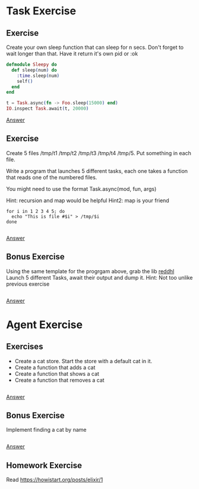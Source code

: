 Task Exercise
=============

Exercise
--------

Create your own sleep function that can sleep for n secs.
Don't forget to wait longer than that. Have it return it's own pid or :ok

```elixir
defmodule Sleepy do
  def sleep(num) do
    :time.sleep(num)
    self()
  end
end

t = Task.async(fn -> Foo.sleep(15000) end)
IO.inspect Task.await(t, 20000)
```

[Answer](https://gist.github.com/MonkeyIsNull/7deb099da777178068e0)

Exercise
--------

Create 5 files /tmp/t1 /tmp/t2 /tmp/t3 /tmp/t4 /tmp/5. Put something in each
file.

Write a program that launches 5 different tasks, each one takes a
function that reads one of the numbered files.

You might need to use the format Task.async(mod, fun, args)

Hint: recursion and map would be helpful
Hint2: map is your friend

```shell
for i in 1 2 3 4 5; do
  echo "This is file #$i" > /tmp/$i
done
```

```elixir

```

[Answer](https://gist.github.com/MonkeyIsNull/3cb5afcb8cfe00c63f5c)

Bonus Exercise
--------------
Using the same template for the progrgam above, grab the
lib [reddhl](https://hex.pm/packages/reddhl) Launch 5 different Tasks, await
their output and dump it. Hint: Not too unlike previous exercise

```elixir

```

[Answer](https://gist.github.com/MonkeyIsNull/13aec9eac86489db15f2)

Agent Exercise
==============

Exercises
---------
* Create a cat store. Start the store with a default cat in it.
* Create a function that adds a cat
* Create a function that shows a cat
* Create a function that removes a cat

```elixir

```

[Answer](https://gist.github.com/MonkeyIsNull/d70bf3cc15cfea961e2a)

Bonus Exercise
--------------

Implement finding a cat by name

```elixir

```

[Answer](https://gist.github.com/MonkeyIsNull/afd0c270da25a31c822f65646cdfc1e3)

Homework Exercise
-----------------

Read https://howistart.org/posts/elixir/1

